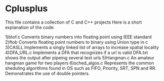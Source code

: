 # Cplusplus

This file contains a collection of C and C++ projects
Here is a short explanation of the code:

1)btof.c
	Converts binary numbers into floating point using IEEE standard
2)ftob
	Converts floating point numbers to binary using Union type in c
3)CASLL
	Implements a singly linked list of arrays to increase spatial locality
4)DFA_URL.c
	Implements a DFA that recognizes if a url is valid
	DFA.txt shows the output after pipeing several test urls
5)Hangman.c
	An amateur hangman game for two players
6)sched_algos.c
	Represents the common sheduling algorithms found in OS such as
	FIFO, Priority, SRT, SPN and RR.
	Demonstrates the use of double pointers.
